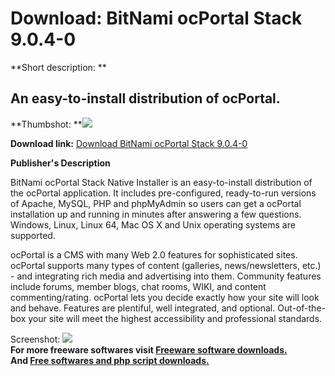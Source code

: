 # Download: BitNami ocPortal Stack 9.0.4-0

**Short description: **

## An easy-to-install distribution of ocPortal.

  
**Thumbshot: **![](http://www.freewarefiles.com/screenshot/ocprtstck_md.jpg)   
  
**Download link:** [Download BitNami ocPortal Stack 9.0.4-0](http://freesoftwares.boysofts.com/BitNami-ocPortal-Stack_program_75506.html)  
  

**Publisher's Description**  
  

BitNami ocPortal Stack Native Installer is an easy-to-install distribution of
the ocPortal application. It includes pre-configured, ready-to-run versions of
Apache, MySQL, PHP and phpMyAdmin so users can get a ocPortal installation up
and running in minutes after answering a few questions. Windows, Linux, Linux
64, Mac OS X and Unix operating systems are supported.

ocPortal is a CMS with many Web 2.0 features for sophisticated sites. ocPortal
supports many types of content (galleries, news/newsletters, etc.) - and
integrating rich media and advertising into them. Community features include
forums, member blogs, chat rooms, WIKI, and content commenting/rating.
ocPortal lets you decide exactly how your site will look and behave. Features
are plentiful, well integrated, and optional. Out-of-the-box your site will
meet the highest accessibility and professional standards.

  
  
Screenshot: ![](http://www.freewarefiles.com/screenshot/ocprtstck.jpg)  
**For more freeware softwares visit [Freeware software downloads.](http://freesoftwares.boysofts.com/)**   
**And [Free softwares and php script downloads.](http://www.boysofts.com/)**

